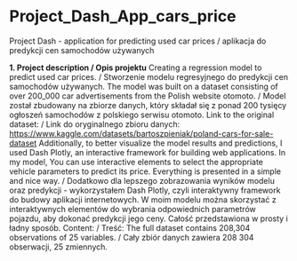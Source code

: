 # Project_Dash_App_cars_price
Project Dash - application for predicting used car prices / aplikacja do predykcji cen samochodów używanych


<b>1. Project description / Opis projektu</b>
   Creating a regression model to predict used car prices. / Stworzenie modelu regresyjnego do predykcji cen samochodów używanych.
   The model was built on a dataset consisting of over 200_000 car advertisements from the Polish website otomoto. / Model został zbudowany na zbiorze danych, który składał się z ponad 200 tysięcy 
   ogłoszeń samochodów z polskiego serwisu otomoto.
   Link to the original dataset: / Link do oryginalnego zbioru danych: https://www.kaggle.com/datasets/bartoszpieniak/poland-cars-for-sale-dataset
   Additionally, to better visualize the model results and predictions, I used Dash Plotly, an interactive framework for building web applications.
   In my model, You can use interactive elements to select the appropriate vehicle parameters to predict its price. Everything is presented in a simple and nice way. /
   Dodatkowo dla lepszego zobrazowania wyników modelu oraz predykcji - wykorzystałem Dash Plotly, czyli interaktywny framework do budowy aplikacji internetowych.
   W moim modelu można skorzystać z interaktywnych elementów do wybrania odpowiednich parametrów pojazdu, aby dokonać predykcji jego ceny. Całość przedstawiona w prosty i ładny sposób.
   Content: / Treść:
   The full dataset contains 208,304 observations of 25 variables. / Cały zbiór danych zawiera 208 304 obserwacji, 25 zmiennych.
   
